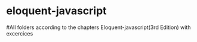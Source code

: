 # eloquent-javascript

#All folders according to the chapters 
Eloquent-javascript(3rd Edition) with excercices
